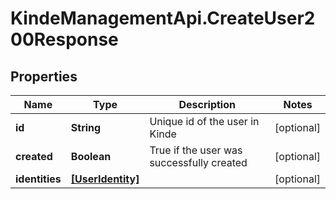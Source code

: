 # KindeManagementApi.CreateUser200Response

## Properties

Name | Type | Description | Notes
------------ | ------------- | ------------- | -------------
**id** | **String** | Unique id of the user in Kinde | [optional] 
**created** | **Boolean** | True if the user was successfully created | [optional] 
**identities** | [**[UserIdentity]**](UserIdentity.md) |  | [optional] 


